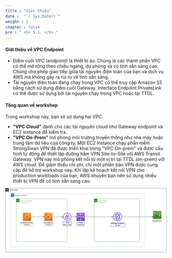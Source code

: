 ```yaml
---
title : "Giới thiệu"
date :  "`r Sys.Date()`" 
weight : 1
chapter : false
pre : " <b> 5.1. </b> "
---
```


#### Giới thiệu về VPC Endpoint

+ Điểm cuối VPC (endpoint) là thiết bị ảo. Chúng là các thành phần VPC có thể mở rộng theo chiều ngang, dự phòng và có tính sẵn sàng cao. Chúng cho phép giao tiếp giữa tài nguyên điện toán của bạn và dịch vụ AWS mà không gây ra rủi ro về tính sẵn sàng.
+ Tài nguyên điện toán đang chạy trong VPC có thể truy cập Amazon S3 bằng cách sử dụng điểm cuối Gateway. Interface Endpoint  PrivateLink có thể được sử dụng bởi tài nguyên chạy trong VPC hoặc tại TTDL.

#### Tổng quan về workshop
Trong workshop này, bạn sẽ sử dụng hai VPC.
+ **"VPC Cloud"** dành cho các tài nguyên cloud như Gateway endpoint và EC2 instance để kiểm tra.
+ **"VPC On-Prem"** mô phỏng môi trường truyền thống như nhà máy hoặc trung tâm dữ liệu của công ty. Một EC2 Instance chạy phần mềm StrongSwan VPN đã được triển khai trong "VPC On-prem" và được cấu hình tự động để thiết lập đường hầm VPN Site-to-Site với AWS Transit Gateway. VPN này mô phỏng kết nối từ một vị trí tại TTDL (on-prem) với AWS cloud. Để giảm thiểu chi phí, chỉ một phiên bản VPN được cung cấp để hỗ trợ workshop này. Khi lập kế hoạch kết nối VPN cho production workloads của bạn, AWS khuyên bạn nên sử dụng nhiều thiết bị VPN để có tính sẵn sàng cao.

![overview](/images/5-Workshop/5.1-Workshop-overview/diagram1.png)
